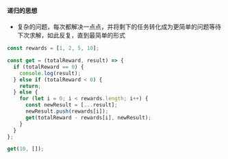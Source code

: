 #### 递归的思想

- 复杂的问题，每次都解决一点点，并将剩下的任务转化成为更简单的问题等待下次求解，如此反复，直到最简单的形式

```javascript
const rewards = [1, 2, 5, 10];

const get = (totalReward, result) => {
  if (totalReward == 0) {
    console.log(result);
  } else if (totalReward < 0) {
    return;
  } else {
    for (let i = 0; i < rewards.length; i++) {
      const newResult = [...result];
      newResult.push(rewards[i]);
      get(totalReward - rewards[i], newResult);
    }
  }
};

get(10, []);
```

